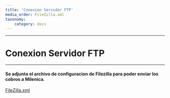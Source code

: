 ```yaml
---
title: 'Conexion Servidor FTP'
media_order: FileZilla.xml
taxonomy:
    category: docs
---
```


------------------
# Conexion Servidor FTP

-----------------
#### Se adjunta el archivo de configuracion de Filezilla para poder enviar los cobros a Milenica.
[FileZilla.xml](FileZilla.xml)